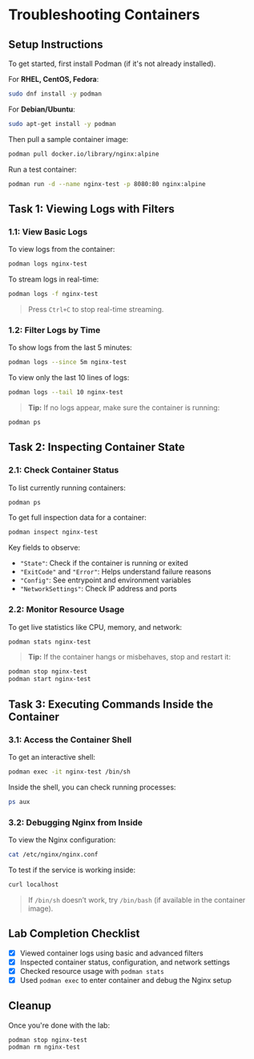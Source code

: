 # Troubleshooting Containers

##  Setup Instructions

To get started, first install Podman (if it's not already installed).

For **RHEL, CentOS, Fedora**:
```bash
sudo dnf install -y podman
````

For **Debian/Ubuntu**:

```bash
sudo apt-get install -y podman
```

Then pull a sample container image:

```bash
podman pull docker.io/library/nginx:alpine
```

Run a test container:

```bash
podman run -d --name nginx-test -p 8080:80 nginx:alpine
```

##  Task 1: Viewing Logs with Filters

### 1.1: View Basic Logs

To view logs from the container:

```bash
podman logs nginx-test
```

To stream logs in real-time:

```bash
podman logs -f nginx-test
```

> Press `Ctrl+C` to stop real-time streaming.

### 1.2: Filter Logs by Time

To show logs from the last 5 minutes:

```bash
podman logs --since 5m nginx-test
```

To view only the last 10 lines of logs:

```bash
podman logs --tail 10 nginx-test
```

> **Tip:** If no logs appear, make sure the container is running:

```bash
podman ps
```

##  Task 2: Inspecting Container State

### 2.1: Check Container Status

To list currently running containers:

```bash
podman ps
```

To get full inspection data for a container:

```bash
podman inspect nginx-test
```

Key fields to observe:

* `"State"`: Check if the container is running or exited
* `"ExitCode"` and `"Error"`: Helps understand failure reasons
* `"Config"`: See entrypoint and environment variables
* `"NetworkSettings"`: Check IP address and ports

### 2.2: Monitor Resource Usage

To get live statistics like CPU, memory, and network:

```bash
podman stats nginx-test
```

> **Tip:** If the container hangs or misbehaves, stop and restart it:

```bash
podman stop nginx-test
podman start nginx-test
```

##  Task 3: Executing Commands Inside the Container

### 3.1: Access the Container Shell

To get an interactive shell:

```bash
podman exec -it nginx-test /bin/sh
```

Inside the shell, you can check running processes:

```bash
ps aux
```

### 3.2: Debugging Nginx from Inside

To view the Nginx configuration:

```bash
cat /etc/nginx/nginx.conf
```

To test if the service is working inside:

```bash
curl localhost
```

> If `/bin/sh` doesn’t work, try `/bin/bash` (if available in the container image).

##  Lab Completion Checklist

* [x] Viewed container logs using basic and advanced filters
* [x] Inspected container status, configuration, and network settings
* [x] Checked resource usage with `podman stats`
* [x] Used `podman exec` to enter container and debug the Nginx setup

##  Cleanup

Once you're done with the lab:

```bash
podman stop nginx-test
podman rm nginx-test
```
